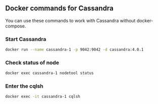 ## Docker commands for Cassandra

You can use these commands to work with Cassandra without docker-compose. 

### Start Cassandra

```bash
docker run --name cassandra-1 -p 9042:9042 -d cassandra:4.0.1
```
### Check status of node

```bash
docker exec cassandra-1 nodetool status
```

### Enter the cqlsh

```bash
docker exec -it cassandra-1 cqlsh
```